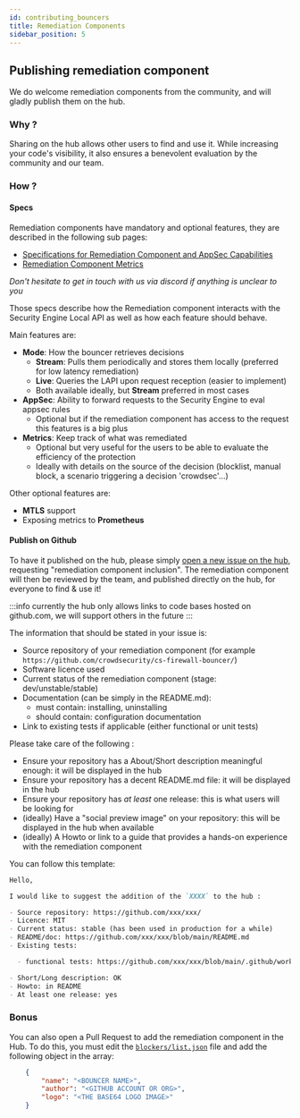 ```yaml
---
id: contributing_bouncers
title: Remediation Components
sidebar_position: 5
---
```


## Publishing remediation component

We do welcome remediation components from the community, and will gladly publish them on the hub.

### Why ?

Sharing on the hub allows other users to find and use it. While increasing your code's visibility, it also ensures a benevolent evaluation by the community and our team.

### How ?

#### Specs

Remediation components have mandatory and optional features, they are described in the following sub pages:
- [Specifications for Remediation Component and AppSec Capabilities](/contributing/specs/bouncer_appsec_specs)
- [Remediation Component Metrics](/contributing/specs/bouncer_metrics_specs)

*Don't hesitate to get in touch with us via discord if anything is unclear to you*

Those specs describe how the Remediation component interacts with the Security Engine Local API as well as how each feature should behave.

Main features are:
- **Mode**: How the bouncer retrieves decisions
  - **Stream**: Pulls them periodically and stores them locally (preferred for low latency remediation)
  - **Live**: Queries the LAPI upon request reception (easier to implement)
  - Both available ideally, but **Stream** preferred in most cases
- **AppSec**: Ability to forward requests to the Security Engine to eval appsec rules
  - Optional but if the remediation component has access to the request this features is a big plus
- **Metrics**: Keep track of what was remediated
  - Optional but very useful for the users to be able to evaluate the efficiency of the protection
  - Ideally with details on the source of the decision (blocklist, manual block, a scenario triggering a decision 'crowdsec'...)

Other optional features are:
- **MTLS** support
- Exposing metrics to **Prometheus**

#### Publish on Github

To have it published on the hub, please simply [open a new issue on the hub](https://github.com/crowdsecurity/hub/issues/new), requesting "remediation component inclusion". The remediation component will then be reviewed by the team, and published directly on the hub, for everyone to find & use it!

:::info
currently the hub only allows links to code bases hosted on github.com, we will support others in the future
:::

The information that should be stated in your issue is:

- Source repository of your remediation component (for example `https://github.com/crowdsecurity/cs-firewall-bouncer/`)
- Software licence used
- Current status of the remediation component (stage: dev/unstable/stable)
- Documentation (can be simply in the README.md):
  - must contain: installing, uninstalling
  - should contain: configuration documentation
- Link to existing tests if applicable (either functional or unit tests)

Please take care of the following :

- Ensure your repository has a About/Short description meaningful enough: it will be displayed in the hub
- Ensure your repository has a decent README.md file: it will be displayed in the hub
- Ensure your repository has _at least_ one release: this is what users will be looking for
- (ideally) Have a "social preview image" on your repository: this will be displayed in the hub when available
- (ideally) A Howto or link to a guide that provides a hands-on experience with the remediation component

You can follow this template:

```markdown
Hello,

I would like to suggest the addition of the `XXXX` to the hub :

- Source repository: https://github.com/xxx/xxx/
- Licence: MIT
- Current status: stable (has been used in production for a while)
- README/doc: https://github.com/xxx/xxx/blob/main/README.md
- Existing tests:

  - functional tests: https://github.com/xxx/xxx/blob/main/.github/workflows/tests.yml

- Short/Long description: OK
- Howto: in README
- At least one release: yes
```


### Bonus

You can also open a Pull Request to add the remediation component in the Hub.
To do this, you must edit the [`blockers/list.json`](https://raw.githubusercontent.com/crowdsecurity/hub/master/blockers/list.json) file and add the following object in the array:

```json
    {
        "name": "<BOUNCER NAME>",
        "author": "<GITHUB ACCOUNT OR ORG>",
        "logo": "<THE BASE64 LOGO IMAGE>"
    }
```